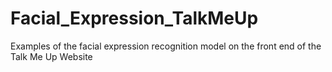 # Facial_Expression_TalkMeUp
Examples of the facial expression recognition model on the front end of the Talk Me Up Website
